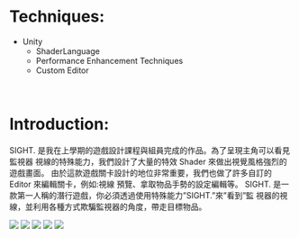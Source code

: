 # Techniques:
- Unity
  - ShaderLanguage
  - Performance Enhancement Techniques 
  - Custom Editor

<br/>

# Introduction:

SIGHT. 是我在上學期的遊戲設計課程與組員完成的作品。為了呈現主角可以看見監視器 視線的特殊能力，我們設計了大量的特效 Shader 來做出視覺風格強烈的遊戲畫面。
由於這款遊戲關卡設計的地位非常重要，我們也做了許多自訂的 Editor 來編輯關卡，例如:視線 預覽、拿取物品手勢的設定編輯等。
SIGHT. 是一款第一人稱的潛行遊戲，你必須透過使用特殊能力”SIGHT.”來”看到”監 視器的視線，並利用各種方式欺騙監視器的角度，帶走目標物品。

![](/images/image5.png)
![](/images/image6.png)
![](/images/image7.png)
![](/images/image8.jpeg)
![](/images/image9.jpeg)
